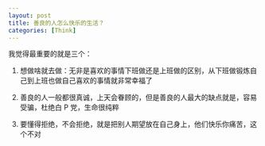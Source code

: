 ```yaml
---
layout: post
title: 善良的人怎么快乐的生活？
categories: [Think]
---
```


我觉得最重要的就是三个：

1. 想做啥就去做：无非是喜欢的事情下班做还是上班做的区别，从下班做锻炼自己到上班也做自己喜欢的事情就非常幸福了

2. 善良的人一般都很真诚，上天会眷顾的，但是善良的人最大的缺点就是，容易受骗，杜绝白 P 党，生命很纯粹

3. 要懂得拒绝，不会拒绝，就是把别人期望放在自己身上，他们快乐你痛苦，这个不对
